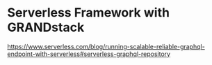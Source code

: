 # Serverless Framework with GRANDstack


https://www.serverless.com/blog/running-scalable-reliable-graphql-endpoint-with-serverless#serverless-graphql-repository
